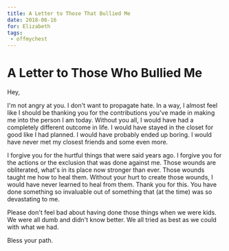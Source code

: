 ```yaml
---
title: A Letter to Those That Bullied Me
date: 2018-06-16
for: Elizabeth
tags:
 - offmychest
---
```


# A Letter to Those Who Bullied Me

Hey,

I'm not angry at you. I don't want to propagate hate. In a way, I almost feel like I should be thanking you for the contributions you've made in making me into the person I am today. Without you all, I would have had a completely different outcome in life. I would have stayed in the closet for good like I had planned. I would have probably ended up boring. I would have never met my closest friends and some even more.

I forgive you for the hurtful things that were said years ago. I forgive you for the actions or the exclusion that was done against me. Those wounds are obliterated, what's in its place now stronger than ever. Those wounds taught me how to heal them. Without your hurt to create those wounds, I would have never learned to heal from them. Thank you for this. You have done something so invaluable out of something that (at the time) was so devastating to me.

Please don't feel bad about having done those things when we were kids. We were all dumb and didn't know better. We all tried as best as we could with what we had. 

Bless your path.
